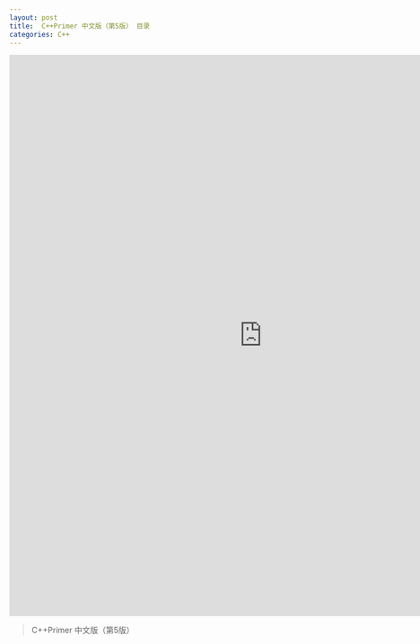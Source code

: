 ```yaml
---
layout: post
title:  C++Primer 中文版（第5版） 目录
categories: C++
---
```


<iframe style="border:none" width="900" text-align="center" height="1000" src="https://whimsical.com/embed/NZjFUMo7R7ovUfEFLNSY2Q@2Ux7TurymN9WVuhJHe5u"></iframe>

> C++Primer 中文版（第5版）